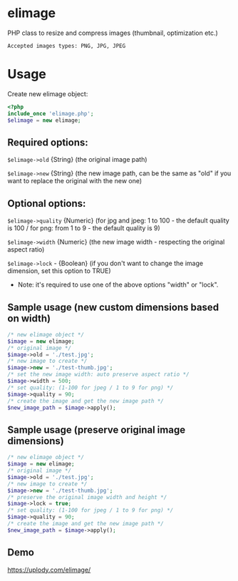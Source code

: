 # elimage
PHP class to resize and compress images (thumbnail, optimization etc.)

`Accepted images types: PNG, JPG, JPEG`

# Usage

Create new elimage object:

```php
<?php
include_once 'elimage.php';
$elimage = new elimage;
```

## Required options:

`$elimage->old` {String} (the original image path)

`$elimage->new` {String} (the new image path, can be the same as "old" if you want to replace the original with the new one)



## Optional options:

`$elimage->quality` {Numeric} (for jpg and jpeg: 1 to 100 - the default quality is 100 / for png: from 1 to 9 - the default quality is 9)

`$elimage->width` {Numeric} (the new image width - respecting the original aspect ratio)

`$elimage->lock` - {Boolean} (if you don't want to change the image dimension, set this option to TRUE)

* Note: it's required to use one of the above options "width" or "lock".

## Sample usage (new custom dimensions based on width)

```php
/* new elimage object */
$image = new elimage;
/* original image */
$image->old = './test.jpg';
/* new image to create */
$image->new = './test-thumb.jpg';
/* set the new image width: auto preserve aspect ratio */
$image->width = 500;
/* set quality: (1-100 for jpeg / 1 to 9 for png) */
$image->quality = 90;
/* create the image and get the new image path */
$new_image_path = $image->apply();
```


## Sample usage (preserve original image dimensions)

```php
/* new elimage object */
$image = new elimage;
/* original image */
$image->old = './test.jpg';
/* new image to create */
$image->new = './test-thumb.jpg';
/* preserve the original image width and height */
$image->lock = true;
/* set quality: (1-100 for jpeg / 1 to 9 for png) */
$image->quality = 90;
/* create the image and get the new image path */
$new_image_path = $image->apply();
```

## Demo

https://uplody.com/elimage/
